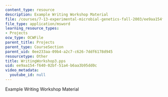 ```yaml
---
content_type: resource
description: Example Writing Workshop Material
file: /courses/7-13-experimental-microbial-genetics-fall-2003/ee9aa154f64002bf51a4b6aa3b95dd0c_WritingWorkshop3.pps
file_type: application/msword
learning_resource_types:
- Projects
ocw_type: OCWFile
parent_title: Projects
parent_type: CourseSection
parent_uid: 0ee233aa-09b4-a2c7-c626-7ddf6178d945
resourcetype: Other
title: WritingWorkshop3.pps
uid: ee9aa154-f640-02bf-51a4-b6aa3b95dd0c
video_metadata:
  youtube_id: null
---
```

Example Writing Workshop Material

